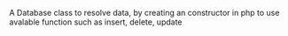 A Database class to resolve data, by creating an constructor in php to use avalable function such as insert, delete, update